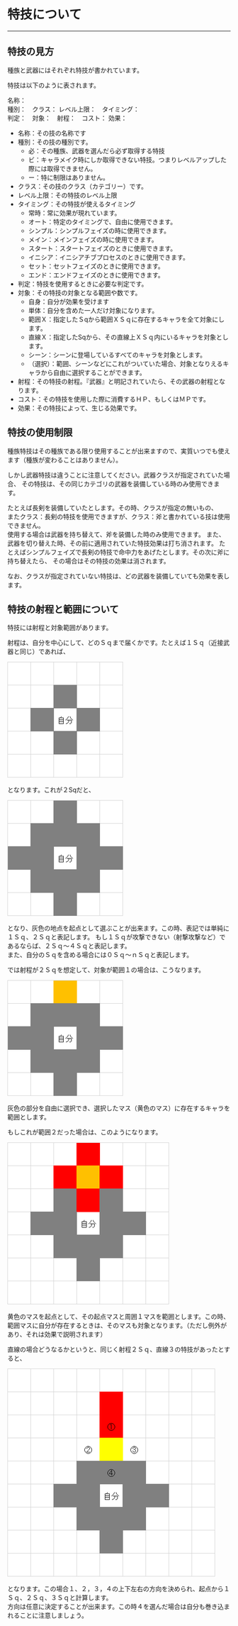 # 特技について

---

## 特技の見方

種族と武器にはそれぞれ特技が書かれています。

特技は以下のように表されます。

名称：  
種別：　クラス：  レベル上限：　タイミング：  
判定：　対象：　射程：　コスト：
効果：

+ 名称：その技の名称です
+ 種別：その技の種別です。  
  + 必：その種族、武器を選んだら必ず取得する特技  
  + ビ：キャラメイク時にしか取得できない特技。つまりレベルアップした際には取得できません。  
  + ー：特に制限はありません。
+ クラス：その技のクラス（カテゴリー）です。
+ レベル上限：その特技のレベル上限
+ タイミング：その特技が使えるタイミング
    + 常時：常に効果が現れています。  
    + オート：特定のタイミングで、自由に使用できます。  
    + シンプル：シンプルフェイズの時に使用できます。  
    + メイン：メインフェイズの時に使用できます。  
    + スタート：スタートフェイズのときに使用できます。  
    + イニシア：イニシアチブプロセスのときに使用できます。  
    + セット：セットフェイズのときに使用できます。
    + エンド：エンドフェイズのときに使用できます。
+ 判定：特技を使用するときに必要な判定です。
+ 対象：その特技の対象となる範囲や数です。
    + 自身：自分が効果を受けます  
    + 単体：自分を含めた一人だけ対象になります。  
    + 範囲Ｘ：指定したＳqから範囲ＸＳｑに存在するキャラを全て対象にします。    
    + 直線Ｘ：指定したSqから、その直線上ＸＳｑ内にいるキャラを対象とします。
    + シーン：シーンに登場しているすべてのキャラを対象とします。
    + （選択）：範囲、シーンなどにこれがついていた場合、対象となりえるキャラから自由に選択することができます。
+ 射程：その特技の射程。『武器』と明記されていたら、その武器の射程となります。
+ コスト：その特技を使用した際に消費するＨＰ、もしくはＭＰです。
+ 効果：その特技によって、生じる効果です。

## 特技の使用制限

種族特技はその種族である限り使用することが出来ますので、実質いつでも使えます（種族が変わることはありません）。

しかし武器特技は違うことに注意してください。武器クラスが指定されていた場合、
その特技は、その同じカテゴリの武器を装備している時のみ使用できます。

たとえば長剣を装備していたとします。その時、クラスが指定の無いもの、  
またクラス：長剣の特技を使用できますが、クラス：斧と書かれている技は使用できません。  
使用する場合は武器を持ち替えて、斧を装備した時のみ使用できます。
また、武器を切り替えた時、その前に適用されていた特技効果は打ち消されます。
たとえばシンプルフェイズで長剣の特技で命中力をあげたとします。その次に斧に持ち替えたら、
その場合はその特技の効果は消されます。

なお、クラスが指定されていない特技は、どの武器を装備していても効果を表します。

## 特技の射程と範囲について

特技には射程と対象範囲があります。

射程は、自分を中心にして、どのＳｑまで届くかです。たとえば１Ｓｑ（近接武器と同じ）であれば、

![１マス範囲](img/skillindex1.png)

となります。これが２Sqだと、

![２マス範囲](img/skillindex2.png)

となり、灰色の地点を起点として選ぶことが出来ます。この時、表記では単純に１Ｓｑ、２Ｓｑと表記します。
もし１Ｓｑが攻撃できない（射撃攻撃など）であるならば、２Ｓｑ～４Ｓｑと表記します。  
また、自分のＳｑを含める場合には０Ｓｑ～ｎＳｑと表記します。

では射程が２Ｓｑを想定して、対象が範囲１の場合は、こうなります。

![特定の範囲](img/skillindex3.png)

灰色の部分を自由に選択でき、選択したマス（黄色のマス）に存在するキャラを範囲とします。

もしこれが範囲２だった場合は、このようになります。

![特定の範囲](img/skillindex4.png)

黄色のマスを起点として、その起点マスと周囲１マスを範囲とします。この時、範囲マスに自分が存在するときは、そのマスも対象となります。（ただし例外があり、それは効果で説明されます）

直線の場合どうなるかというと、同じく射程２Ｓｑ、直線３の特技があったとすると、

![特定の範囲](img/skillindex5.png)

となります。この場合１、２，３，４の上下左右の方向を決められ、起点から１Ｓｑ、２Ｓｑ、３Ｓｑと計算します。  
方向は任意に決定することが出来ます。この時４を選んだ場合は自分も巻き込まれることに注意しましょう。
